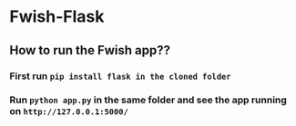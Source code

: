 # Fwish-Flask 

## How to run the Fwish app??

### First run `pip install flask in the cloned folder`

### Run  `python app.py` in the same folder and see the app running on `http://127.0.0.1:5000/`
